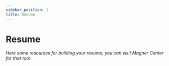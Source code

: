 ```yaml
---
sidebar_position: 2
title: Resume
---
```



# Resume

*Here some resources for building your resume, you can visit Magner Center for
that too!*

